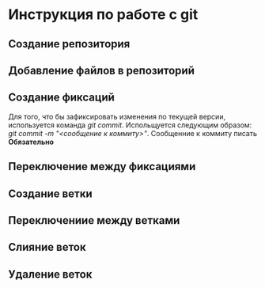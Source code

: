# Инструкция по работе с git

## Создание репозитория

## Добавление файлов в репозиторий

## Создание фиксаций
Для того, что бы зафиксировать изменения по текущей версии, используется команда *git commit*. Испольщуется следующим образом: *git commit -m "<сообщение к коммиту>"*. Сообщенние к коммиту писать **Обязательно**

## Переключение между фиксациями

## Создание ветки

## Переключениие между ветками 

## Слияние веток

## Удаление веток
